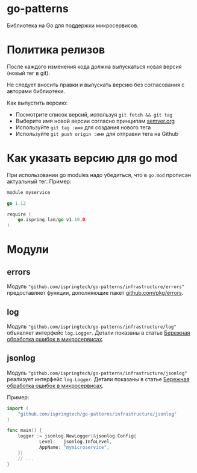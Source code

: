 # go-patterns

Библиотека на Go для поддержки микросервисов.

# Политика релизов

После каждого изменения кода должна выпускаться новая версия (новый тег в git).

Не следует вносить правки и выпускать версию без согласования с авторами библиотеки.

Как выпустить версию:

* Посмотрите список версий, используя `git fetch && git tag`
* Выберите имя новой версии согласно принципам [semver.org](https://semver.org/lang/ru/)
* Используйте `git tag :имя` для создания нового тега
* Используйте `git push origin :имя` для отправки тега на Github

# Как указать версию для go mod

При использовании go modules надо убедиться, что в `go.mod` прописан актуальный тег. Пример:

```go
module myservice

go 1.12

require (
	go.ispring.lan/go v1.10.0
)
```

# Модули

## errors

Модуль `"github.com/ispringtech/go-patterns/infrastructure/errors"` предоставляет функции, дополняющие пакет [github.com/pkg/errors](https://github.com/pkg/errors).

## log

Модуль `"github.com/ispringtech/go-patterns/infrastructure/log"` объявляет интерфейс `log.Logger`. Детали показаны в статье [Бережная обработка ошибок в микросервисах](https://habr.com/ru/post/459130/).

## jsonlog

Модуль `"github.com/ispringtech/go-patterns/infrastructure/jsonlog"` реализует интерфейс `log.Logger`. Детали показаны в статье [Бережная обработка ошибок в микросервисах](https://habr.com/ru/post/459130/).

Пример:

```go
import (
	"github.com/ispringtech/go-patterns/infrastructure/jsonlog"
)

func main() {
	logger := jsonlog.NewLogger(&jsonlog.Config{
			Level:   jsonlog.InfoLevel,
			AppName: "mymicroservice",
	})
	// ...
}
```
